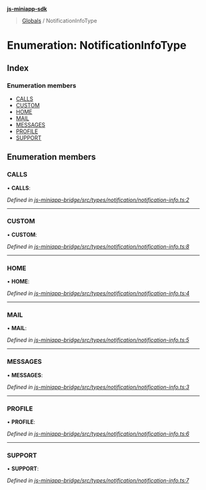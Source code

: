 **[js-miniapp-sdk](../README.md)**

> [Globals](../README.md) / NotificationInfoType

# Enumeration: NotificationInfoType

## Index

### Enumeration members

* [CALLS](notificationinfotype.md#calls)
* [CUSTOM](notificationinfotype.md#custom)
* [HOME](notificationinfotype.md#home)
* [MAIL](notificationinfotype.md#mail)
* [MESSAGES](notificationinfotype.md#messages)
* [PROFILE](notificationinfotype.md#profile)
* [SUPPORT](notificationinfotype.md#support)

## Enumeration members

### CALLS

•  **CALLS**: 

*Defined in [js-miniapp-bridge/src/types/notification/notification-info.ts:2](https://github.com/rakutentech/js-miniapp/blob/acdf92c/js-miniapp-bridge/src/types/notification/notification-info.ts#L2)*

___

### CUSTOM

•  **CUSTOM**: 

*Defined in [js-miniapp-bridge/src/types/notification/notification-info.ts:8](https://github.com/rakutentech/js-miniapp/blob/acdf92c/js-miniapp-bridge/src/types/notification/notification-info.ts#L8)*

___

### HOME

•  **HOME**: 

*Defined in [js-miniapp-bridge/src/types/notification/notification-info.ts:4](https://github.com/rakutentech/js-miniapp/blob/acdf92c/js-miniapp-bridge/src/types/notification/notification-info.ts#L4)*

___

### MAIL

•  **MAIL**: 

*Defined in [js-miniapp-bridge/src/types/notification/notification-info.ts:5](https://github.com/rakutentech/js-miniapp/blob/acdf92c/js-miniapp-bridge/src/types/notification/notification-info.ts#L5)*

___

### MESSAGES

•  **MESSAGES**: 

*Defined in [js-miniapp-bridge/src/types/notification/notification-info.ts:3](https://github.com/rakutentech/js-miniapp/blob/acdf92c/js-miniapp-bridge/src/types/notification/notification-info.ts#L3)*

___

### PROFILE

•  **PROFILE**: 

*Defined in [js-miniapp-bridge/src/types/notification/notification-info.ts:6](https://github.com/rakutentech/js-miniapp/blob/acdf92c/js-miniapp-bridge/src/types/notification/notification-info.ts#L6)*

___

### SUPPORT

•  **SUPPORT**: 

*Defined in [js-miniapp-bridge/src/types/notification/notification-info.ts:7](https://github.com/rakutentech/js-miniapp/blob/acdf92c/js-miniapp-bridge/src/types/notification/notification-info.ts#L7)*
